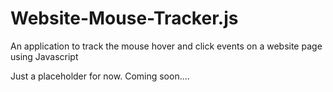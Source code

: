 # Website-Mouse-Tracker.js
An application to track the mouse hover and click events on a website page using Javascript

Just a placeholder for now. Coming soon....
